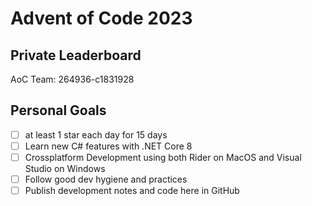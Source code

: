 # Advent of Code 2023

## Private Leaderboard

AoC Team: 264936-c1831928

## Personal Goals
- [ ] at least 1 star each day for 15 days
- [ ] Learn new C# features with .NET Core 8
- [ ] Crossplatform Development using both Rider on MacOS and Visual Studio on Windows
- [ ] Follow good dev hygiene and practices
- [ ] Publish development notes and code here in GitHub